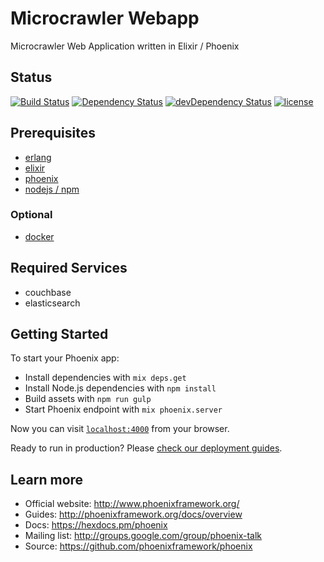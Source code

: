 # Microcrawler Webapp

Microcrawler Web Application written in Elixir / Phoenix

## Status

[![Build Status](https://travis-ci.org/ApolloCrawler/microcrawler-webapp.svg?branch=master)](https://travis-ci.org/ApolloCrawler/microcrawler-webapp)
[![Dependency Status](https://david-dm.org/ApolloCrawler/microcrawler-webapp.svg)](https://david-dm.org/ApolloCrawler/microcrawler-webapp)
[![devDependency Status](https://david-dm.org/ApolloCrawler/microcrawler-webapp/dev-status.svg)](https://david-dm.org/ApolloCrawler/microcrawler-webapp#info=devDependencies)
[![license](https://img.shields.io/github/license/ApolloCrawler/microcrawler-webapp.svg?maxAge=2592000)]()

## Prerequisites

- [erlang](https://www.erlang.org/)
- [elixir](http://elixir-lang.org/)
- [phoenix](http://www.phoenixframework.org/)
- [nodejs / npm](https://nodejs.org/en/)

### Optional

- [docker](https://www.docker.com/)

## Required Services

- couchbase
- elasticsearch

## Getting Started

To start your Phoenix app:

  * Install dependencies with `mix deps.get`
  * Install Node.js dependencies with `npm install`
  * Build assets with `npm run gulp`
  * Start Phoenix endpoint with `mix phoenix.server`

Now you can visit [`localhost:4000`](http://localhost:4000) from your browser.

Ready to run in production? Please [check our deployment guides](http://www.phoenixframework.org/docs/deployment).

## Learn more

  * Official website: http://www.phoenixframework.org/
  * Guides: http://phoenixframework.org/docs/overview
  * Docs: https://hexdocs.pm/phoenix
  * Mailing list: http://groups.google.com/group/phoenix-talk
  * Source: https://github.com/phoenixframework/phoenix

